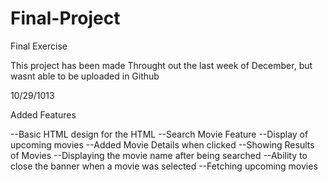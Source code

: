 # Final-Project
Final Exercise

This project has been made Throught out the last week of December, but wasnt able to be uploaded in Github

10/29/1013

Added Features

--Basic HTML design for the HTML
--Search Movie Feature
--Display of upcoming movies
--Added Movie Details when clicked
--Showing Results of Movies
--Displaying the movie name after being searched
--Ability to close the banner when a movie was selected
--Fetching upcoming movies
